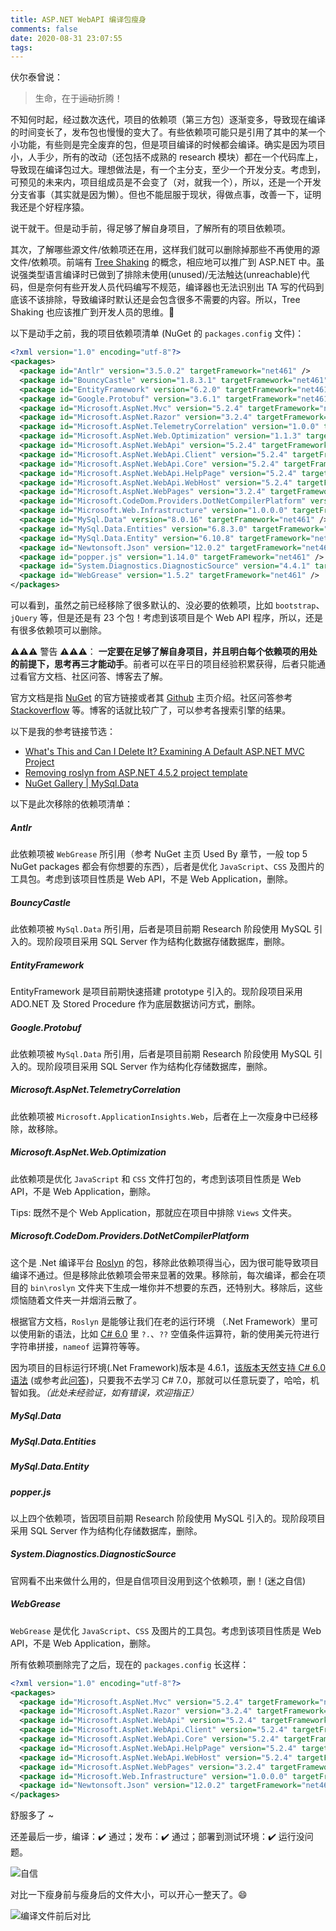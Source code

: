 ```yaml
---
title: ASP.NET WebAPI 编译包瘦身
comments: false
date: 2020-08-31 23:07:55
tags:
---
```


伏尔泰曾说：

> 生命，在于~~运动~~折腾！

不知何时起，经过数次迭代，项目的依赖项（第三方包）逐渐变多，导致现在编译的时间变长了，发布包也慢慢的变大了。有些依赖项可能只是引用了其中的某一个小功能，有些则是完全废弃的包，但是项目编译的时候都会编译。确实是因为项目小，人手少，所有的改动（还包括不成熟的 research 模块）都在一个代码库上，导致现在编译包过大。理想做法是，有一个主分支，至少一个开发分支。考虑到，可预见的未来内，项目组成员是不会变了（对，就我一个），所以，还是一个开发分支省事（其实就是因为懒）。但也不能屈服于现状，得做点事，改善一下，证明我还是个好程序猿。

说干就干。但是动手前，得足够了解自身项目，了解所有的项目依赖项。

其次，了解哪些源文件/依赖项还在用，这样我们就可以删除掉那些不再使用的源文件/依赖项。前端有 [Tree Shaking](https://webpack.js.org/guides/tree-shaking/) 的概念，相应地可以推广到 ASP.NET 中。虽说强类型语言编译时已做到了排除未使用(unused)/无法触达(unreachable)代码，但是奈何有些开发人员代码编写不规范，编译器也无法识别出 TA 写的代码到底该不该排除，导致编译时默认还是会包含很多不需要的内容。所以，Tree Shaking 也应该推广到开发人员的思维。🙂

以下是动手之前，我的项目依赖项清单 (NuGet 的 `packages.config` 文件)：


``` xml
<?xml version="1.0" encoding="utf-8"?>
<packages>
  <package id="Antlr" version="3.5.0.2" targetFramework="net461" />
  <package id="BouncyCastle" version="1.8.3.1" targetFramework="net461" />
  <package id="EntityFramework" version="6.2.0" targetFramework="net461" />
  <package id="Google.Protobuf" version="3.6.1" targetFramework="net461" />
  <package id="Microsoft.AspNet.Mvc" version="5.2.4" targetFramework="net461" />
  <package id="Microsoft.AspNet.Razor" version="3.2.4" targetFramework="net461" />
  <package id="Microsoft.AspNet.TelemetryCorrelation" version="1.0.0" targetFramework="net461" />
  <package id="Microsoft.AspNet.Web.Optimization" version="1.1.3" targetFramework="net461" />
  <package id="Microsoft.AspNet.WebApi" version="5.2.4" targetFramework="net461" />
  <package id="Microsoft.AspNet.WebApi.Client" version="5.2.4" targetFramework="net461" />
  <package id="Microsoft.AspNet.WebApi.Core" version="5.2.4" targetFramework="net461" />
  <package id="Microsoft.AspNet.WebApi.HelpPage" version="5.2.4" targetFramework="net461" />
  <package id="Microsoft.AspNet.WebApi.WebHost" version="5.2.4" targetFramework="net461" />
  <package id="Microsoft.AspNet.WebPages" version="3.2.4" targetFramework="net461" />
  <package id="Microsoft.CodeDom.Providers.DotNetCompilerPlatform" version="2.0.0" targetFramework="net461" />
  <package id="Microsoft.Web.Infrastructure" version="1.0.0.0" targetFramework="net461" />
  <package id="MySql.Data" version="8.0.16" targetFramework="net461" />
  <package id="MySql.Data.Entities" version="6.8.3.0" targetFramework="net461" />
  <package id="MySql.Data.Entity" version="6.10.8" targetFramework="net461" />
  <package id="Newtonsoft.Json" version="12.0.2" targetFramework="net461" />
  <package id="popper.js" version="1.14.0" targetFramework="net461" />
  <package id="System.Diagnostics.DiagnosticSource" version="4.4.1" targetFramework="net461" />
  <package id="WebGrease" version="1.5.2" targetFramework="net461" />
</packages>
```

可以看到，虽然之前已经移除了很多默认的、没必要的依赖项，比如 `bootstrap`、`jQuery` 等，但是还是有 23 个包！考虑到该项目是个 Web API 程序，所以，还是有很多依赖项可以删除。

⚠⚠⚠ 警告 ⚠⚠⚠： **一定要在足够了解自身项目，并且明白每个依赖项的用处的前提下，思考再三才能动手**。前者可以在平日的项目经验积累获得，后者只能通过看官方文档、社区问答、博客去了解。

官方文档是指 [NuGet](https://www.nuget.org/) 的官方链接或者其 [Github](https://github.com/) 主页介绍。社区问答参考 [Stackoverflow](https://stackoverflow.com) 等。博客的话就比较广了，可以参考各搜索引擎的结果。

以下是我的参考链接节选：

- [What's This and Can I Delete It? Examining A Default ASP.NET MVC Project](https://exceptionnotfound.net/whats-this-and-can-i-delete-it-examining-a-default-asp-net-mvc-project/)
- [Removing roslyn from ASP.NET 4.5.2 project template](https://galdin.dev/blog/removing-roslyn-from-asp-net-4-5-2-project-template/)
- [NuGet Gallery | MySql.Data](https://www.nuget.org/packages/MySql.Data/)

以下是此次移除的依赖项清单：

##### Antlr [<fa-link/>](https://www.nuget.org/packages/Antlr/) ###

此依赖项被 `WebGrease` 所引用（参考 NuGet 主页 Used By 章节，一般 top 5 NuGet packages 都会有你想要的东西），后者是优化 `JavaScript`、`CSS` 及图片的工具包。考虑到该项目性质是 Web API，不是 Web Application，删除。

##### BouncyCastle [<fa-link/>](https://www.nuget.org/packages/BouncyCastle/) ###

此依赖项被 `MySql.Data` 所引用，后者是项目前期 Research 阶段使用 MySQL 引入的。现阶段项目采用 SQL Server 作为结构化数据存储数据库，删除。

##### EntityFramework [<fa-link/>](https://www.nuget.org/packages/EntityFramework/) ###

EntityFramework 是项目前期快速搭建 prototype 引入的。现阶段项目采用 ADO.NET 及 Stored Procedure 作为底层数据访问方式，删除。

##### Google.Protobuf [<fa-link/>](https://www.nuget.org/packages/Google.Protobuf/) ###

此依赖项被 `MySql.Data` 所引用，后者是项目前期 Research 阶段使用 MySQL 引入的。现阶段项目采用 SQL Server 作为结构化存储数据库，删除。

##### Microsoft.AspNet.TelemetryCorrelation [<fa-link/>](https://www.nuget.org/packages/Microsoft.AspNet.TelemetryCorrelation/) ###

此依赖项被 `Microsoft.ApplicationInsights.Web`，后者在上一次瘦身中已经移除，故移除。

##### Microsoft.AspNet.Web.Optimization [<fa-link/>](https://www.nuget.org/packages/Microsoft.AspNet.Web.Optimization/) ###

此依赖项是优化 `JavaScript` 和 `CSS` 文件打包的，考虑到该项目性质是 Web API，不是 Web Application，删除。

Tips: 既然不是个 Web Application，那就应在项目中排除 `Views` 文件夹。

##### Microsoft.CodeDom.Providers.DotNetCompilerPlatform [<fa-link/>](https://www.nuget.org/packages/Microsoft.CodeDom.Providers.DotNetCompilerPlatform/) ###

这个是 .Net 编译平台 [Roslyn](https://github.com/aspnet/RoslynCodeDomProvider/) 的包，移除此依赖项得当心，因为很可能导致项目编译不通过。但是移除此依赖项会带来显著的效果。移除前，每次编译，都会在项目的 `bin\roslyn` 文件夹下生成一堆你并不想要的东西，还特别大。移除后，这些烦恼随着文件夹一并烟消云散了。

根据官方文档，`Roslyn` 是能够让我们在老的运行环境 （.Net Framework）里可以使用新的语法，比如 [C# 6.0](https://docs.microsoft.com/en-us/dotnet/csharp/whats-new/csharp-6) 里 `?.`、`??` 空值条件运算符，新的使用美元符进行字符串拼接，`nameof` 运算符等等。

因为项目的目标运行环境(.Net Framework)版本是 4.6.1，[该版本天然支持 C# 6.0 语法](https://devblogs.microsoft.com/dotnet/announcing-net-framework-4-6/) (或参考此[问答](https://stackoverflow.com/questions/28921701/does-c-sharp-6-0-work-for-net-4-0))，只要我不去学习 C# 7.0，那就可以任意玩耍了，哈哈，机智如我。*（此处未经验证，如有错误，欢迎指正）*

##### MySql.Data [<fa-link/>](https://www.nuget.org/packages/MySql.Data/) ###
##### MySql.Data.Entities [<fa-link/>](https://www.nuget.org/packages/MySql.Data.Entities/) ###
##### MySql.Data.Entity [<fa-link/>](https://www.nuget.org/packages/MySql.Data.Entity/) ###
##### popper.js [<fa-link/>](https://www.nuget.org/packages/popper.js/) ###

以上四个依赖项，皆因项目前期 Research 阶段使用 MySQL 引入的。现阶段项目采用 SQL Server 作为结构化存储数据库，删除。

##### System.Diagnostics.DiagnosticSource [<fa-link/>](https://www.nuget.org/packages/System.Diagnostics.DiagnosticSource/) ###

官网看不出来做什么用的，但是自信项目没用到这个依赖项，删！(迷之自信)

##### WebGrease [<fa-link/>](https://www.nuget.org/packages/WebGrease/) ###

`WebGrease` 是优化 `JavaScript`、`CSS` 及图片的工具包。考虑到该项目性质是 Web API，不是 Web Application，删除。

所有依赖项删除完了之后，现在的 `packages.config` 长这样：

``` xml
<?xml version="1.0" encoding="utf-8"?>
<packages>
  <package id="Microsoft.AspNet.Mvc" version="5.2.4" targetFramework="net461" />
  <package id="Microsoft.AspNet.Razor" version="3.2.4" targetFramework="net461" />
  <package id="Microsoft.AspNet.WebApi" version="5.2.4" targetFramework="net461" />
  <package id="Microsoft.AspNet.WebApi.Client" version="5.2.4" targetFramework="net461" />
  <package id="Microsoft.AspNet.WebApi.Core" version="5.2.4" targetFramework="net461" />
  <package id="Microsoft.AspNet.WebApi.HelpPage" version="5.2.4" targetFramework="net461" />
  <package id="Microsoft.AspNet.WebApi.WebHost" version="5.2.4" targetFramework="net461" />
  <package id="Microsoft.AspNet.WebPages" version="3.2.4" targetFramework="net461" />
  <package id="Microsoft.Web.Infrastructure" version="1.0.0.0" targetFramework="net461" />
  <package id="Newtonsoft.Json" version="12.0.2" targetFramework="net461" />
</packages>
```

舒服多了 ~

还差最后一步，编译：✔️ 通过；发布：✔️ 通过；部署到测试环境：✔️ 运行没问题。

![自信](/images/shrink-ASP-NET-WebAPI-build-package-file-size/confidence.gif) 

对比一下瘦身前与瘦身后的文件大小，可以开心一整天了。😄

![编译文件前后对比](/images/shrink-ASP-NET-WebAPI-build-package-file-size/comparison.png) 
